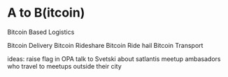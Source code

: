 # A to B(itcoin)
Bitcoin Based Logistics

Bitcoin Delivery
Bitcoin Rideshare
Bitcoin Ride hail
Bitcoin Transport

ideas: raise flag in OPA
talk to Svetski about satlantis
meetup ambasadors who travel to meetups outside their city
